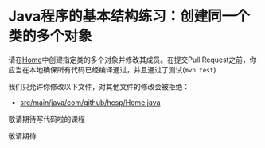 # Java程序的基本结构练习：创建同一个类的多个对象

请在[Home](https://github.com/hcsp/instantiate-two-instances-of-same-class/blob/master/src/main/java/com/github/hcsp/Home.java)中创建指定类的多个对象并修改其成员。在提交Pull Request之前，你应当在本地确保所有代码已经编译通过，并且通过了测试(`mvn test`)

我们只允许你修改以下文件，对其他文件的修改会被拒绝：
- [src/main/java/com/github/hcsp/Home.java](https://github.com/hcsp/instantiate-two-instances-of-same-class/blob/master/src/main/java/com/github/hcsp/Home.java)


敬请期待写代码啦的课程

敬请期待
